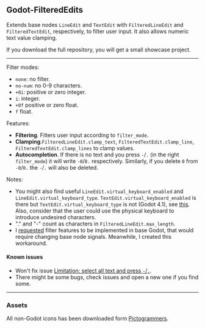 ## Godot-FilteredEdits

Extends base nodes `LineEdit` and `TextEdit` with `FilteredLineEdit` and `FilteredTextEdit`, respectively, to filter user input. It also allows numeric text value clamping.

If you download the full repository, you will get a small showcase project.

---

Filter modes:
- `none`: no filter.
- `no-num`: no 0-9 characters.
- `+0i`: positive or zero integer.
- `i`: integer.
- `+0f` positive or zero float.
- `f` float.

Features:
- **Filtering**. Filters user input according to `filter_mode`.
- **Clamping**.`FilteredLineEdit.clamp_text`, `FilteredTextEdit.clamp_line`, `FilteredTextEdit.clamp_lines` to clamp values.
- **Autocompletion**. If there is no text and you press `-`/`.` (in the right `filter_mode`) it will write `-0`/`0.` respectively. Similarly, if you delete `0` from `-0`/`0.` the `-`/`.` will also be deleted.

Notes:
- You might also find useful `LineEdit.virtual_keyboard_enabled` and `LineEdit.virtual_keyboard_type`. `TextEdit.virtual_keyboard_enabled` is there but `TextEdit.virtual_keyboard_type` is not (Godot 4.1), see [this](https://github.com/godotengine/godot-proposals/issues/7449). Also, consider that the user could use the physical keyboard to introduce undesired characters.
- "." and "-" count as characters in `FilteredLineEdit.max_length`.
- I [requested](https://github.com/godotengine/godot-proposals/issues/7193) filter features to be implemented in base Godot, that would require changing base node signals. Meanwhile, I created this workaround.

#### Known issues

- Won't fix issue [Limitation: select all text and press `-`/`.`](https://github.com/acgc99/Godot-FilteredEdits/issues/15#issue).
- There might be some bugs, check issues and open a new one if you find some.

---

### Assets

All non-Godot icons has been downloaded form [Pictogrammers](https://pictogrammers.com/docs/general/license/).
